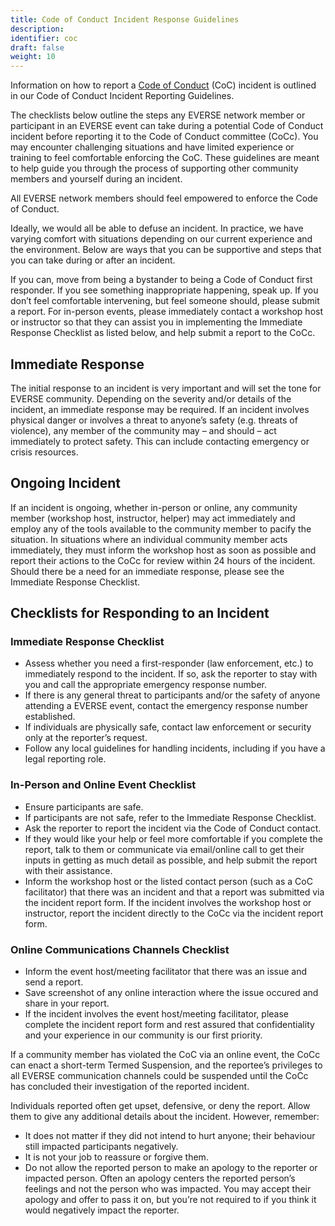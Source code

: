 ```yaml
---
title: Code of Conduct Incident Response Guidelines
description: 
identifier: coc
draft: false 
weight: 10
---
```


Information on how to report a [Code of Conduct](/network/code_of_conduct/)
(CoC) incident is outlined in our Code of Conduct Incident Reporting Guidelines.

The checklists below outline the steps any EVERSE network member or participant
in an EVERSE event can take during a potential Code of Conduct incident before
reporting it to the Code of Conduct committee (CoCc). You may encounter
challenging situations and have limited experience or training to feel
comfortable enforcing the CoC. These guidelines are meant to help guide you
through the process of supporting other community members and yourself during an
incident.

All EVERSE network members should feel empowered to enforce the Code of
Conduct.

Ideally, we would all be able to defuse an incident. In practice, we have
varying comfort with situations depending on our current experience and the
environment. Below are ways that you can be supportive and steps that you can
take during or after an incident.

If you can, move from being a bystander to being a Code of Conduct first
responder. If you see something inappropriate happening, speak up. If you don’t
feel comfortable intervening, but feel someone should, please submit a report.
For in-person events, please immediately contact a workshop host or instructor
so that they can assist you in implementing the Immediate Response Checklist as
listed below, and help submit a report to the CoCc.

## Immediate Response

The initial response to an incident is very important and will set the tone for
EVERSE community. Depending on the severity and/or details of the
incident, an immediate response may be required. If an incident involves
physical danger or involves a threat to anyone’s safety (e.g. threats of
violence), any member of the community may – and should – act immediately to
protect safety. This can include contacting emergency or crisis resources.

## Ongoing Incident

If an incident is ongoing, whether in-person or online, any community member
(workshop host, instructor, helper) may act immediately and employ any of the
tools available to the community member to pacify the situation. In situations
where an individual community member acts immediately, they must inform the
workshop host as soon as possible and report their actions to the CoCc for
review within 24 hours of the incident. Should there be a need for an immediate
response, please see the Immediate Response Checklist.

## Checklists for Responding to an Incident

### Immediate Response Checklist

- Assess whether you need a first-responder (law enforcement, etc.) to immediately respond to the incident. If so, ask the reporter to stay with you and call the appropriate emergency response number.
- If there is any general threat to participants and/or the safety of anyone attending a EVERSE event, contact the emergency response number established.
- If individuals are physically safe, contact law enforcement or security only at the reporter’s request.
- Follow any local guidelines for handling incidents, including if you have a legal reporting role.

### In-Person and Online Event Checklist

- Ensure participants are safe.
- If participants are not safe, refer to the Immediate Response Checklist.
- Ask the reporter to report the incident via the Code of Conduct contact.
- If they would like your help or feel more comfortable if you complete the report, talk to them or communicate via email/online call to get their inputs in getting as much detail as possible, and help submit the report with their assistance.
- Inform the workshop host or the listed contact person (such as a CoC facilitator) that there was an incident and that a report was submitted via the incident report form. If the incident involves the workshop host or instructor, report the incident directly to the CoCc via the incident report form.

### Online Communications Channels Checklist

- Inform the event host/meeting facilitator that there was an issue and send a report.
- Save screenshot of any online interaction where the issue occured and share in your report.
- If the incident involves the event host/meeting facilitator, please complete the incident report form and rest assured that confidentiality and your experience in our community is our first priority.

If a community member has violated the CoC via an online event, the CoCc can enact a short-term Termed Suspension, and the reportee’s privileges to all EVERSE communication channels could be suspended until the CoCc has concluded their investigation of the reported incident.

Individuals reported often get upset, defensive, or deny the report. Allow them to give any additional details about the incident. However, remember:

- It does not matter if they did not intend to hurt anyone; their behaviour still impacted participants negatively.
- It is not your job to reassure or forgive them.
- Do not allow the reported person to make an apology to the reporter or impacted person. Often an apology centers the reported person’s feelings and not the person who was impacted. You may accept their apology and offer to pass it on, but you’re not required to if you think it would negatively impact the reporter.

